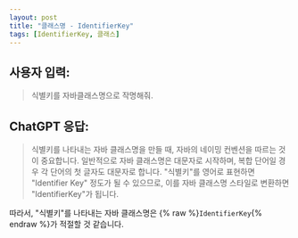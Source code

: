 ```yaml
---
layout: post
title: "클래스명 - IdentifierKey"
tags: [IdentifierKey, 클래스]
---
```


## 사용자 입력:
> 식별키를 자바클래스명으로 작명해줘.

## ChatGPT 응답:
> 식별키를 나타내는 자바 클래스명을 만들 때, 자바의 네이밍 컨벤션을 따르는 것이 중요합니다. 일반적으로 자바 클래스명은 대문자로 시작하며, 복합 단어일 경우 각 단어의 첫 글자도 대문자로 합니다. "식별키"를 영어로 표현하면 "Identifier Key" 정도가 될 수 있으므로, 이를 자바 클래스명 스타일로 변환하면 "IdentifierKey"가 됩니다.

따라서, "식별키"를 나타내는 자바 클래스명은 {% raw %}`IdentifierKey`{% endraw %}가 적절할 것 같습니다.

